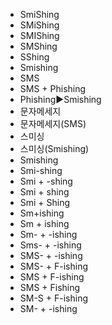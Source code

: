 ﻿- SmiShing
- SMiShing
- SMIShing
- SMShing
- SShing
- Smishing
- SMS
- SMS + Phishing
- Phishing▶️Smishing
- 문자메세지
- 문자메세지(SMS)
- 스미싱
- 스미싱(Smishing)
- Smishing
- Smi-shing
- Smi + -shing
- Smi + shing
- Smi + Shing
- Sm+ishing
- Sm + ishing
- Sm- + -ishing
- Sms- + -ishing
- SMS- + -ishing
- SMS- + F-ishing
- SMS + F-ishing
- SMS + Fishing
- SM-S + F-ishing
- SM- + -ishing
